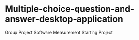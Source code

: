 # Multiple-choice-question-and-answer-desktop-application
Group Project Software Measurement
Starting Project